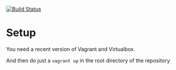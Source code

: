 [![Build Status](https://builder.hypriot.com/api/badge/github.com/hypriot/rpi-kernel-builder/status.svg?branch=master)](https://builder.hypriot.com/github.com/hypriot/rpi-kernel-builder)
# Setup

You need a recent version of Vagrant and Virtualbox.

And then do just a ```vagrant up``` in the root directory of the repository

